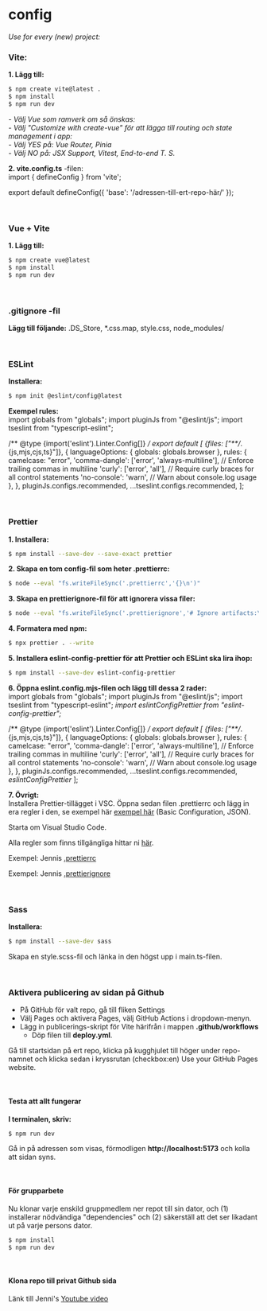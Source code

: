 # config
*Use for every (new) project:*

### Vite:
**1. Lägg till:**
```bash
$ npm create vite@latest .
$ npm install
$ npm run dev
```
*- Välj Vue som ramverk om så önskas:*
<br>*- Välj "Customize with create-vue" för att lägga till routing och state management i app:*
<br>*- Välj YES på: Vue Router, Pinia*
<br>*- Välj NO på: JSX Support, Vitest, End-to-end T. S.*

**2. vite.config.ts** -filen: <br>
import { defineConfig } from 'vite';

export default defineConfig({
  'base': '/adressen-till-ert-repo-här/'
});

<br>

### Vue + Vite
**1. Lägg till:** 
```bash
$ npm create vue@latest
$ npm install
$ npm run dev
```

<br>

### .gitignore -fil
**Lägg till följande:** .DS_Store, *.css.map, style.css, node_modules/

<br>

### ESLint
**Installera:** 
```bash
$ npm init @eslint/config@latest
```
**Exempel rules:** <br>
import globals from "globals";
import pluginJs from "@eslint/js";
import tseslint from "typescript-eslint";

/** @type {import('eslint').Linter.Config[]} */
export default [
  {files: ["**/*.{js,mjs,cjs,ts}"]},
  {
    languageOptions: { globals: globals.browser },
    rules: {
      camelcase: "error",
      'comma-dangle': ['error', 'always-multiline'], // Enforce trailing commas in multiline
      'curly': ['error', 'all'], // Require curly braces for all control statements
      'no-console': 'warn', // Warn about console.log usage
    },
  },
  pluginJs.configs.recommended,
  ...tseslint.configs.recommended,
];

<br>

### Prettier
**1. Installera:** 
```bash
$ npm install --save-dev --save-exact prettier
```
**2. Skapa en tom config-fil som heter .prettierrc:** 
```bash
$ node --eval "fs.writeFileSync('.prettierrc','{}\n')"
```
**3. Skapa en prettierignore-fil för att ignorera vissa filer:** 
```bash
$ node --eval "fs.writeFileSync('.prettierignore','# Ignore artifacts:\nbuild\ncoverage\n')"
```
**4. Formatera med npm:** 
```bash
$ npx prettier . --write
```
**5. Installera eslint-config-prettier för att Prettier och ESLint ska lira ihop:** 
```bash
$ npm install --save-dev eslint-config-prettier
```
**6. Öppna eslint.config.mjs-filen och lägg till dessa 2 rader:** <br>
import globals from "globals";
import pluginJs from "@eslint/js";
import tseslint from "typescript-eslint";
*import eslintConfigPrettier from "eslint-config-prettier";*

/** @type {import('eslint').Linter.Config[]} */
export default [
  {files: ["**/*.{js,mjs,cjs,ts}"]},
  {
    languageOptions: { globals: globals.browser },
    rules: {
      camelcase: "error",
      'comma-dangle': ['error', 'always-multiline'], // Enforce trailing commas in multiline
      'curly': ['error', 'all'], // Require curly braces for all control statements
      'no-console': 'warn', // Warn about console.log usage
    },
  },
  pluginJs.configs.recommended,
  ...tseslint.configs.recommended,
  *eslintConfigPrettier*
];

**7. Övrigt:** <br>
Installera Prettier-tillägget i VSC.
Öppna sedan filen .prettierrc och lägg in era regler i den, se exempel här [exempel här](https://prettier.io/docs/en/configuration#basic-configuration) (Basic Configuration, JSON).

Starta om Visual Studio Code.

Alla regler som finns tillgängliga hittar ni [här](https://prettier.io/docs/en/options).

Exempel: Jennis [.prettierrc](https://github.com/postmodernistx/configs/blob/main/.prettierrc.json)

Exempel: Jennis [.prettierignore](https://github.com/postmodernistx/configs/blob/main/.prettierignore)

<br>

### Sass
**Installera:** 
```bash
$ npm install --save-dev sass
```
Skapa en style.scss-fil och länka in den högst upp i main.ts-filen.

<br>

### Aktivera publicering av sidan på Github
- På GitHub för valt repo, gå till fliken Settings
- Välj Pages och aktivera Pages, välj GitHub Actions i dropdown-menyn.
- Lägg in publicerings-skript för Vite härifrån i mappen **.github/workflows**
  - Döp filen till **deploy.yml**.

Gå till startsidan på ert repo, klicka på kugghjulet till höger under repo-namnet och klicka sedan i kryssrutan (checkbox:en) Use your GitHub Pages website.

<br>

#### Testa att allt fungerar
**I terminalen, skriv:**
```bash
$ npm run dev
```
Gå in på adressen som visas, förmodligen **http://localhost:5173** och kolla att sidan syns.

<br>

#### För grupparbete
Nu klonar varje enskild gruppmedlem ner repot till sin dator, och (1) installerar nödvändiga "dependencies" och (2) säkerställ att det ser likadant ut på varje persons dator.
```bash
$ npm install
$ npm run dev
```
<br>

#### Klona repo till privat Github sida
Länk till Jenni's [Youtube video](https://www.youtube.com/watch?v=AAP2b3fKYQ4)
